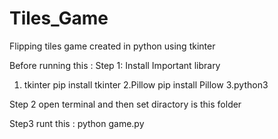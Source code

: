 # Tiles_Game
Flipping tiles game created in python using tkinter

Before running this :
Step 1:
  Install Important library
   1. tkinter
    pip install tkinter
   2.Pillow
    pip install Pillow
   3.python3
   
   
 Step 2
  open terminal and then set diractory is this folder
  
Step3 
  runt this : python game.py
  
  

